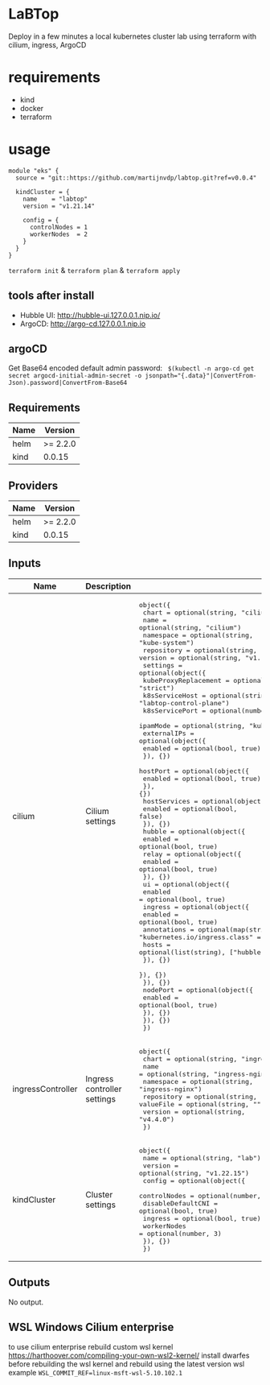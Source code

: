 # LaBTop
Deploy in a few minutes a local kubernetes cluster lab using terraform with cilium, ingress, ArgoCD

# requirements

- kind
- docker
- terraform

# usage

```hcl
module "eks" {
  source = "git::https://github.com/martijnvdp/labtop.git?ref=v0.0.4"

  kindCluster = {
    name    = "labtop"
    version = "v1.21.14"

    config = {
      controlNodes = 1
      workerNodes  = 2
    }
  }
}
```
`terraform init` & `terraform plan` & `terraform apply`

## tools after install

- Hubble UI: http://hubble-ui.127.0.0.1.nip.io/
- ArgoCD: http://argo-cd.127.0.0.1.nip.io

## argoCD
Get Base64 encoded default admin password:
` $(kubectl -n argo-cd get secret argocd-initial-admin-secret -o jsonpath="{.data}"|ConvertFrom-Json).password|ConvertFrom-Base64`
<!--- BEGIN_TF_DOCS --->
## Requirements

| Name | Version |
|------|---------|
| helm | >= 2.2.0 |
| kind | 0.0.15 |

## Providers

| Name | Version |
|------|---------|
| helm | >= 2.2.0 |
| kind | 0.0.15 |

## Inputs

| Name | Description | Type | Default | Required |
|------|-------------|------|---------|:--------:|
| cilium | Cilium settings | <pre>object({<br>    chart      = optional(string, "cilium")<br>    name       = optional(string, "cilium")<br>    namespace  = optional(string, "kube-system")<br>    repository = optional(string, "https://helm.cilium.io/")<br>    version    = optional(string, "v1.11.11")<br>    settings = optional(object({<br>      kubeProxyReplacement = optional(string, "strict")<br>      k8sServiceHost       = optional(string, "labtop-control-plane")<br>      k8sServicePort       = optional(number, 6443)<br>      ipamMode             = optional(string, "kubernetes")<br>      externalIPs = optional(object({<br>        enabled = optional(bool, true)<br>      }), {})<br>      hostPort = optional(object({<br>        enabled = optional(bool, true)<br>      }), {})<br>      hostServices = optional(object({<br>        enabled = optional(bool, false)<br>      }), {})<br>      hubble = optional(object({<br>        enabled = optional(bool, true)<br>        relay = optional(object({<br>          enabled = optional(bool, true)<br>        }), {})<br>        ui = optional(object({<br>          enabled = optional(bool, true)<br>          ingress = optional(object({<br>            enabled     = optional(bool, true)<br>            annotations = optional(map(string), { "kubernetes.io/ingress.class" = "nginx" })<br>            hosts       = optional(list(string), ["hubble-ui.127.0.0.1.nip.io"])<br>          }), {})<br>        }), {})<br>      }), {})<br>      nodePort = optional(object({<br>        enabled = optional(bool, true)<br>      }), {})<br>    }), {})<br>  })</pre> | `{}` | no |
| ingressController | Ingress controller settings | <pre>object({<br>    chart      = optional(string, "ingress-nginx")<br>    name       = optional(string, "ingress-nginx")<br>    namespace  = optional(string, "ingress-nginx")<br>    repository = optional(string, "https://kubernetes.github.io/ingress-nginx")<br>    valueFile  = optional(string, "")<br>    version    = optional(string, "v4.4.0")<br>  })</pre> | `{}` | no |
| kindCluster | Cluster settings | <pre>object({<br>    name    = optional(string, "lab")<br>    version = optional(string, "v1.22.15")<br>    config = optional(object({<br>      controlNodes      = optional(number, 1)<br>      disableDefaultCNI = optional(bool, true)<br>      ingress           = optional(bool, true)<br>      workerNodes       = optional(number, 3)<br>    }), {})<br>  })</pre> | `{}` | no |

## Outputs

No output.

<!--- END_TF_DOCS --->

## WSL Windows Cilium enterprise
to use cilium enterprise rebuild custom wsl kernel 
https://harthoover.com/compiling-your-own-wsl2-kernel/
install dwarfes before rebuilding the wsl kernel
and rebuild using the latest version wsl example `WSL_COMMIT_REF=linux-msft-wsl-5.10.102.1`
